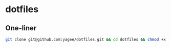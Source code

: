 # dotfiles

## One-liner

```sh
git clone git@github.com:yagee/dotfiles.git && cd dotfiles && chmod +x macOS.sh && ./macos.sh
```

